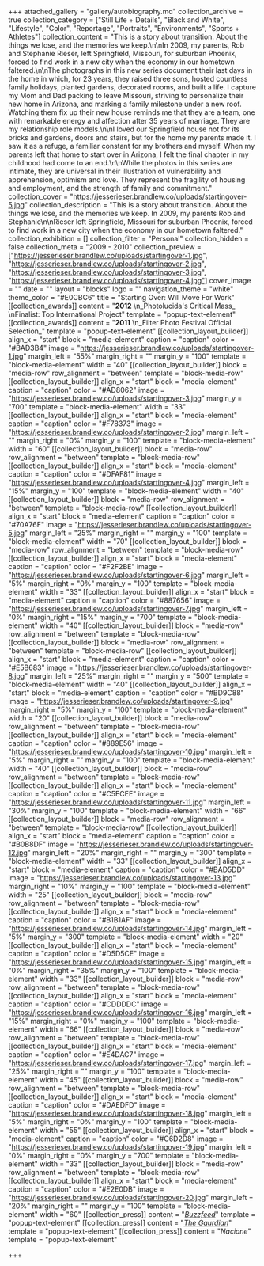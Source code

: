 +++
attached_gallery = "gallery/autobiography.md"
collection_archive = true
collection_category = ["Still Life + Details", "Black and White", "Lifestyle", "Color", "Reportage", "Portraits", "Environments", "Sports + Athletes"]
collection_content = "This is a story about transition. About the things we lose, and the memories we keep.\n\nIn 2009, my parents, Rob and Stephanie Rieser, left Springfield, Missouri, for suburban Phoenix, forced to find work in a new city when the economy in our hometown faltered.\n\nThe photographs in this new series document their last days in the home in which, for 23 years, they raised three sons, hosted countless family holidays, planted gardens, decorated rooms, and built a life. I capture my Mom and Dad packing to leave Missouri, striving to personalize their new home in Arizona, and marking a family milestone under a new roof. Watching them fix up their new house reminds me that they are a team, one with remarkable energy and affection after 35 years of marriage. They are my relationship role models.\n\nI loved our Springfield house not for its bricks and gardens, doors and stairs, but for the home my parents made it. I saw it as a refuge, a familiar constant for my brothers and myself. When my parents left that home to start over in Arizona, I felt the final chapter in my childhood had come to an end.\n\nWhile the photos in this series are intimate, they are universal in their illustration of vulnerability and apprehension, optimism and love. They represent the fragility of housing and employment, and the strength of family and commitment."
collection_cover = "https://jesserieser.brandlew.co/uploads/startingover-5.jpg"
collection_description = "This is a story about transition. About the things we lose, and the memories we keep. In 2009, my parents Rob and Stephanie\n\nRieser left Springfield, Missouri for suburban Phoenix, forced to find work in a new city when the economy in our hometown faltered."
collection_exhibition = []
collection_filter = "Personal"
collection_hidden = false
collection_meta = "2009 - 2010"
collection_preview = ["https://jesserieser.brandlew.co/uploads/startingover-1.jpg", "https://jesserieser.brandlew.co/uploads/startingover-2.jpg", "https://jesserieser.brandlew.co/uploads/startingover-3.jpg", "https://jesserieser.brandlew.co/uploads/startingover-4.jpg"]
cover_image = ""
date = ""
layout = "blocks"
logo = ""
navigation_theme = "white"
theme_color = "#E0CBC6"
title = "Starting Over: Will Move For Work"
[[collection_awards]]
content = "**2012**  \n_Photolucida's Critical Mass_  \nFinalist: Top International Project"
template = "popup-text-element"
[[collection_awards]]
content = "**2011**  \n_Filter Photo Festival Official Selection_"
template = "popup-text-element"
[[collection_layout_builder]]
align_x = "start"
block = "media-element"
caption = "caption"
color = "#BAD3B4"
image = "https://jesserieser.brandlew.co/uploads/startingover-1.jpg"
margin_left = "55%"
margin_right = ""
margin_y = "100"
template = "block-media-element"
width = "40"
[[collection_layout_builder]]
block = "media-row"
row_alignment = "between"
template = "block-media-row"
[[collection_layout_builder]]
align_x = "start"
block = "media-element"
caption = "caption"
color = "#AD8062"
image = "https://jesserieser.brandlew.co/uploads/startingover-3.jpg"
margin_y = "700"
template = "block-media-element"
width = "33"
[[collection_layout_builder]]
align_x = "start"
block = "media-element"
caption = "caption"
color = "#F78373"
image = "https://jesserieser.brandlew.co/uploads/startingover-2.jpg"
margin_left = ""
margin_right = "0%"
margin_y = "100"
template = "block-media-element"
width = "60"
[[collection_layout_builder]]
block = "media-row"
row_alignment = "between"
template = "block-media-row"
[[collection_layout_builder]]
align_x = "start"
block = "media-element"
caption = "caption"
color = "#DFAF81"
image = "https://jesserieser.brandlew.co/uploads/startingover-4.jpg"
margin_left = "15%"
margin_y = "100"
template = "block-media-element"
width = "40"
[[collection_layout_builder]]
block = "media-row"
row_alignment = "between"
template = "block-media-row"
[[collection_layout_builder]]
align_x = "start"
block = "media-element"
caption = "caption"
color = "#70A76F"
image = "https://jesserieser.brandlew.co/uploads/startingover-5.jpg"
margin_left = "25%"
margin_right = ""
margin_y = "100"
template = "block-media-element"
width = "70"
[[collection_layout_builder]]
block = "media-row"
row_alignment = "between"
template = "block-media-row"
[[collection_layout_builder]]
align_x = "start"
block = "media-element"
caption = "caption"
color = "#F2F2BE"
image = "https://jesserieser.brandlew.co/uploads/startingover-6.jpg"
margin_left = "5%"
margin_right = "0%"
margin_y = "100"
template = "block-media-element"
width = "33"
[[collection_layout_builder]]
align_x = "start"
block = "media-element"
caption = "caption"
color = "#887656"
image = "https://jesserieser.brandlew.co/uploads/startingover-7.jpg"
margin_left = "0%"
margin_right = "15%"
margin_y = "700"
template = "block-media-element"
width = "40"
[[collection_layout_builder]]
block = "media-row"
row_alignment = "between"
template = "block-media-row"
[[collection_layout_builder]]
block = "media-row"
row_alignment = "between"
template = "block-media-row"
[[collection_layout_builder]]
align_x = "start"
block = "media-element"
caption = "caption"
color = "#E5B683"
image = "https://jesserieser.brandlew.co/uploads/startingover-8.jpg"
margin_left = "25%"
margin_right = ""
margin_y = "500"
template = "block-media-element"
width = "40"
[[collection_layout_builder]]
align_x = "start"
block = "media-element"
caption = "caption"
color = "#BD9C88"
image = "https://jesserieser.brandlew.co/uploads/startingover-9.jpg"
margin_right = "5%"
margin_y = "100"
template = "block-media-element"
width = "20"
[[collection_layout_builder]]
block = "media-row"
row_alignment = "between"
template = "block-media-row"
[[collection_layout_builder]]
align_x = "start"
block = "media-element"
caption = "caption"
color = "#889E56"
image = "https://jesserieser.brandlew.co/uploads/startingover-10.jpg"
margin_left = "5%"
margin_right = ""
margin_y = "100"
template = "block-media-element"
width = "40"
[[collection_layout_builder]]
block = "media-row"
row_alignment = "between"
template = "block-media-row"
[[collection_layout_builder]]
align_x = "start"
block = "media-element"
caption = "caption"
color = "#C5ECEE"
image = "https://jesserieser.brandlew.co/uploads/startingover-11.jpg"
margin_left = "30%"
margin_y = "100"
template = "block-media-element"
width = "66"
[[collection_layout_builder]]
block = "media-row"
row_alignment = "between"
template = "block-media-row"
[[collection_layout_builder]]
align_x = "start"
block = "media-element"
caption = "caption"
color = "#B0B8DF"
image = "https://jesserieser.brandlew.co/uploads/startingover-12.jpg"
margin_left = "20%"
margin_right = ""
margin_y = "300"
template = "block-media-element"
width = "33"
[[collection_layout_builder]]
align_x = "start"
block = "media-element"
caption = "caption"
color = "#BAD5DD"
image = "https://jesserieser.brandlew.co/uploads/startingover-13.jpg"
margin_right = "10%"
margin_y = "100"
template = "block-media-element"
width = "25"
[[collection_layout_builder]]
block = "media-row"
row_alignment = "between"
template = "block-media-row"
[[collection_layout_builder]]
align_x = "start"
block = "media-element"
caption = "caption"
color = "#B1B1AF"
image = "https://jesserieser.brandlew.co/uploads/startingover-14.jpg"
margin_left = "5%"
margin_y = "300"
template = "block-media-element"
width = "20"
[[collection_layout_builder]]
align_x = "start"
block = "media-element"
caption = "caption"
color = "#D5D5CE"
image = "https://jesserieser.brandlew.co/uploads/startingover-15.jpg"
margin_left = "0%"
margin_right = "35%"
margin_y = "100"
template = "block-media-element"
width = "33"
[[collection_layout_builder]]
block = "media-row"
row_alignment = "between"
template = "block-media-row"
[[collection_layout_builder]]
align_x = "start"
block = "media-element"
caption = "caption"
color = "#CDDDDC"
image = "https://jesserieser.brandlew.co/uploads/startingover-16.jpg"
margin_left = "15%"
margin_right = "0%"
margin_y = "100"
template = "block-media-element"
width = "66"
[[collection_layout_builder]]
block = "media-row"
row_alignment = "between"
template = "block-media-row"
[[collection_layout_builder]]
align_x = "start"
block = "media-element"
caption = "caption"
color = "#E4DAC7"
image = "https://jesserieser.brandlew.co/uploads/startingover-17.jpg"
margin_left = "25%"
margin_right = ""
margin_y = "100"
template = "block-media-element"
width = "45"
[[collection_layout_builder]]
block = "media-row"
row_alignment = "between"
template = "block-media-row"
[[collection_layout_builder]]
align_x = "start"
block = "media-element"
caption = "caption"
color = "#DAEDFD"
image = "https://jesserieser.brandlew.co/uploads/startingover-18.jpg"
margin_left = "5%"
margin_right = "0%"
margin_y = "100"
template = "block-media-element"
width = "55"
[[collection_layout_builder]]
align_x = "start"
block = "media-element"
caption = "caption"
color = "#C6D2D8"
image = "https://jesserieser.brandlew.co/uploads/startingover-19.jpg"
margin_left = "0%"
margin_right = "0%"
margin_y = "700"
template = "block-media-element"
width = "33"
[[collection_layout_builder]]
block = "media-row"
row_alignment = "between"
template = "block-media-row"
[[collection_layout_builder]]
align_x = "start"
block = "media-element"
caption = "caption"
color = "#E2E0DB"
image = "https://jesserieser.brandlew.co/uploads/startingover-20.jpg"
margin_left = "20%"
margin_right = ""
margin_y = "100"
template = "block-media-element"
width = "60"
[[collection_press]]
content = "[_Buzzfeed_](https://www.buzzfeednews.com/article/gabrielsanchez/football-highschool-nfl-season-america-sports-players-team)"
template = "popup-text-element"
[[collection_press]]
content = "[_The Gaurdian_](https://www.theguardian.com/artanddesign/2018/sep/19/jesse-rieser-best-photograph-school-football-farewell-phoenix-arizona)"
template = "popup-text-element"
[[collection_press]]
content = "_Nacione_"
template = "popup-text-element"

+++
